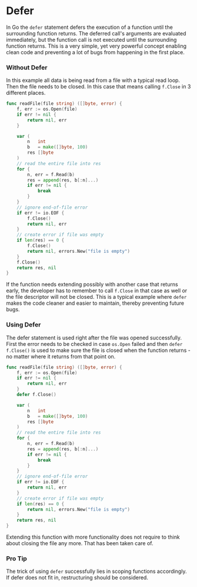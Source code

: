 # Defer

In Go the `defer` statement defers the execution of a function until the surrounding function returns.
The deferred call's arguments are evaluated immediately, but the function call is not executed until the surrounding function returns.
This is a very simple, yet very powerful concept enabling clean code and preventing a lot of bugs from happening in the first place.

### Without Defer

In this example all data is being read from a file with a typical read loop. Then the file needs to be closed.
In this case that means calling `f.Close` in 3 different places.

```go
func readFile(file string) ([]byte, error) {
	f, err := os.Open(file)
	if err != nil {
		return nil, err
	}

	var (
		n   int
		b   = make([]byte, 100)
		res []byte
	)
	// read the entire file into res
	for {
		n, err = f.Read(b)
		res = append(res, b[:n]...)
		if err != nil {
			break
		}
	}
	// ignore end-of-file error
	if err != io.EOF {
		f.Close()
		return nil, err
	}
	// create error if file was empty
	if len(res) == 0 {
		f.Close()
		return nil, errors.New("file is empty")
	}
	f.Close()
	return res, nil
}
```

If the function needs extending possibly with another case that returns early,
the developer has to remember to call `f.Close` in that case as well or the file descriptor will not be closed.
This is a typical example where `defer` makes the code cleaner and easier to maintain, thereby preventing future bugs.

### Using Defer

The defer statement is used right after the file was opened successfully. First the error needs to be checked in case
`os.Open` failed and then `defer f.Close()` is used to make sure the file is closed when the function returns -
no matter where it returns from that point on.

```go
func readFile(file string) ([]byte, error) {
	f, err := os.Open(file)
	if err != nil {
		return nil, err
	}
	defer f.Close()

	var (
		n   int
		b   = make([]byte, 100)
		res []byte
	)
	// read the entire file into res
	for {
		n, err = f.Read(b)
		res = append(res, b[:n]...)
		if err != nil {
			break
		}
	}
	// ignore end-of-file error
	if err != io.EOF {
		return nil, err
	}
	// create error if file was empty
	if len(res) == 0 {
		return nil, errors.New("file is empty")
	}
	return res, nil
}
```

Extending this function with more functionality does not require to think about closing the file any more.
That has been taken care of.

### Pro Tip

The trick of using `defer` successfully lies in scoping functions accordingly.
If defer does not fit in, restructuring should be considered.
